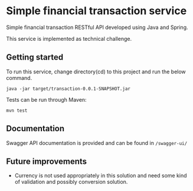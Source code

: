 # Simple financial transaction service 

Simple financial transaction RESTful API developed using Java and Spring.

This service is implemented as technical challenge.

## Getting started

To run this service, change directory(cd) to this project and run the below command.

```
java -jar target/transaction-0.0.1-SNAPSHOT.jar
```

Tests can be run through Maven:

```
mvn test
```

## Documentation 
Swagger API documentation is provided and can be found in `/swagger-ui/`


## Future improvements
- Currency is not used appropriately in this solution and need some kind of validation and possibly conversion solution.
